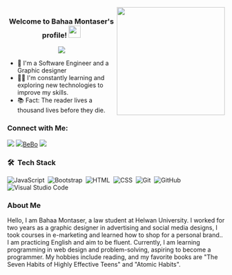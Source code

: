 <img width="250" align="right" src="https://c.tenor.com/_DOBjnGspYAAAAAM/code-coding.gif">

<h3 align="center">
  Welcome to Bahaa Montaser's profile!
  <img src="https://media.giphy.com/media/hvRJCLFzcasrR4ia7z/giphy.gif" width="28">
</h3>

<!-- Typing SVG by DenverCoder1 - https://github.com/DenverCoder1/readme-typing-svg -->
<p align="center">
  <a href="https://github.com/DenverCoder1/readme-typing-svg"><img src="https://readme-typing-svg.herokuapp.com/?lines=Front-End%20web%20developer;Always%20learning%20new%20things&font=Fira%20Code&center=true&width=440&height=45&color=f75c7e&vCenter=true&size=22"></a>
</p> 

- 🏢 I'm a Software Engineer and a Graphic designer 
- 👨‍💻 I'm constantly learning and exploring new technologies to improve my skills.
- 📚 Fact: The reader lives a thousand lives before they die.

### Connect with Me:

<a href="https://www.linkedin.com/in/bahaa-montaser-018742303/" target="_blank"><img src="https://img.shields.io/badge/-Bahaa%20Montaser0077B5?style=for-the-badge&logo=Linkedin&logoColor=white"/></a> 
<a href="https://t.me/https://t.me/bebo18044" target="_blank"><img src="https://img.shields.io/badge/-Bahaa%20Montaser-0077B5?style=for-the-badge&logo=Telegram&logoColor=white"/>BeBo</a>
<a href="https://www.linkedin.com/in/bahaa-montaser-018742303/"  target="_blank"><img src="https://img.shields.io/badge/-Mohamed%20Montaser-0077B5?style=for-the-badge&logo=Linkedin&logoColor=white"/></a>

### 🛠 &nbsp;Tech Stack
![JavaScript](https://img.shields.io/badge/-JavaScript-05122A?style=flat&logo=javascript)&nbsp;
![Bootstrap](https://img.shields.io/badge/-Bootstrap-05122A?style=flat&logo=bootstrap&logoColor=563D7C)&nbsp;
![HTML](https://img.shields.io/badge/-HTML-05122A?style=flat&logo=HTML5)&nbsp;
![CSS](https://img.shields.io/badge/-CSS-05122A?style=flat&logo=CSS3&logoColor=1572B6)&nbsp;
![Git](https://img.shields.io/badge/-Git-05122A?style=flat&logo=git)&nbsp;
![GitHub](https://img.shields.io/badge/-GitHub-05122A?style=flat&logo=github)&nbsp;
![Visual Studio Code](https://img.shields.io/badge/-Visual%20Studio%20Code-05122A?style=flat&logo=visual-studio-code&logoColor=007ACC)&nbsp;

### About Me
Hello, I am Bahaa Montaser, a law student at Helwan University. I worked for two years as a graphic designer in advertising and social media designs, I took courses in e-marketing and learned how to shop for a personal brand.. I am practicing English and aim to be fluent. Currently, I am learning programming in web design and problem-solving, aspiring to become a programmer. My hobbies include reading, and my favorite books are "The Seven Habits of Highly Effective Teens" and "Atomic Habits".
